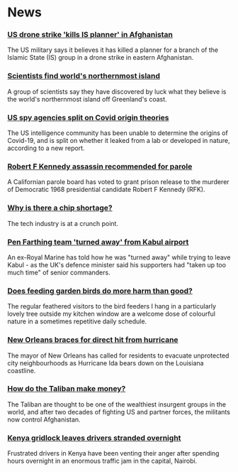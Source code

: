 # News
### [US drone strike 'kills IS planner' in Afghanistan](https://www.bbc.com/news/world-asia-58364743)
The US military says it believes it has killed a planner for a branch of the Islamic State (IS) group in a drone strike in eastern Afghanistan.
### [Scientists find world's northernmost island](https://www.bbc.com/news/world-europe-58362752)
A group of scientists say they have discovered by luck what they believe is the world's northernmost island off Greenland's coast.
### [US spy agencies split on Covid origin theories](https://www.bbc.com/news/world-us-canada-58361211)
The US intelligence community has been unable to determine the origins of Covid-19, and is split on whether it leaked from a lab or developed in nature, according to a new report. 
### [Robert F Kennedy assassin recommended for parole](https://www.bbc.com/news/world-us-canada-58364572)
A Californian parole board has voted to grant prison release to the murderer of Democratic 1968 presidential candidate Robert F Kennedy (RFK).
### [Why is there a chip shortage?](https://www.bbc.com/news/business-58230388)
The tech industry is at a crunch point. 
### [Pen Farthing team 'turned away' from Kabul airport](https://www.bbc.com/news/uk-england-essex-58354229)
An ex-Royal Marine has told how he was "turned away" while trying to leave Kabul - as the UK's defence minister said his supporters had "taken up too much time" of senior commanders.
### [Does feeding garden birds do more harm than good?](https://www.bbc.com/news/science-environment-58346043)
The regular feathered visitors to the bird feeders I hang in a particularly lovely tree outside my kitchen window are a welcome dose of colourful nature in a sometimes repetitive daily schedule. 
### [New Orleans braces for direct hit from hurricane](https://www.bbc.com/news/world-us-canada-58361215)
The mayor of New Orleans has called for residents to evacuate unprotected city neighbourhoods as Hurricane Ida bears down on the Louisiana coastline.
### [How do the Taliban make money?](https://www.bbc.com/news/world-46554097)
The Taliban are thought to be one of the wealthiest insurgent groups in the world, and after two decades of fighting US and partner forces, the militants now control Afghanistan.  
### [Kenya gridlock leaves drivers stranded overnight](https://www.bbc.com/news/world-africa-58357186)
Frustrated drivers in Kenya have been venting their anger after spending hours overnight in an enormous traffic jam in the capital, Nairobi.
